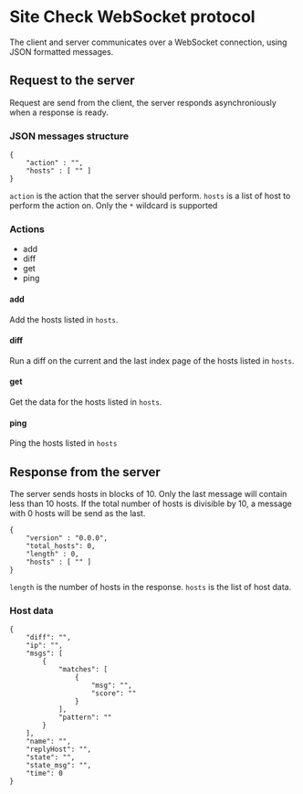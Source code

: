 # Site Check WebSocket protocol #

The client and server communicates over a WebSocket connection, using JSON
formatted messages.

## Request to the server ##

Request are send from the client, the server responds asynchroniously when a
response is ready.

### JSON messages structure ###

	{
		"action" : "",
		"hosts" : [ "" ]
	}
	
`action` is the action that the server should perform. `hosts` is a list of
host to perform the action on. Only the `*` wildcard is supported
	
### Actions ###

 * add
 * diff
 * get
 * ping
 
#### add ####

Add the hosts listed in `hosts`.
 
#### diff ####

Run a diff on the current and the last index page of the hosts listed in
`hosts`.

#### get ####

Get the data for the hosts listed in `hosts`.

#### ping ####

Ping the hosts listed in `hosts`

## Response from the server ##

The server sends hosts in blocks of 10. Only the last message will contain
less than 10 hosts. If the total number of hosts is divisible by 10, a message
with 0 hosts will be send as the last.

	{
		"version" : "0.0.0",
		"total_hosts": 0,
		"length" : 0,
		"hosts" : [ "" ]
	}
  
`length` is the number of hosts in the response. `hosts` is the list of host
data.

### Host data ###

	{
        "diff": "",
        "ip": "",
        "msgs": [
            {
                "matches": [
                    {
                        "msg": "",
                        "score": ""
                    }
                ],
                "pattern": ""
            }
        ],
        "name": "",
        "replyHost": "",
        "state": "",
        "state_msg": "", 
        "time": 0
    }
